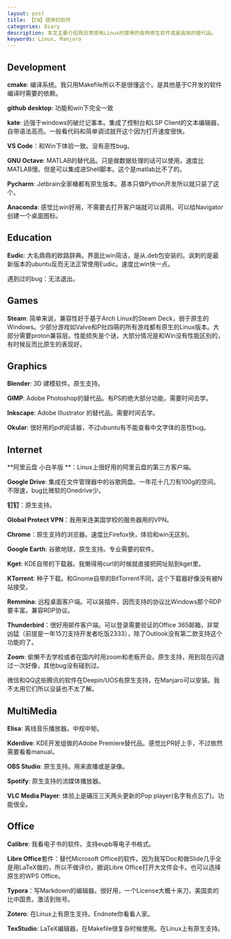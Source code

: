 ```yaml
---
layout: post
title: 【CN】使用的软件
categories: Diary
description: 本文主要介绍我日常使用Linux时使用的各种原生软件或是高效的替代品。
keywords: Linux, Manjaro
---
```


## Development

**cmake**: 编译系统。我只用Makefile所以不是很懂这个。是其他基于C开发的软件编译时需要的依赖。

**github desktop**: 功能和win下完全一致

**kate**: 远强于windows的破烂记事本。集成了控制台和LSP Client的文本编辑器，自带语法高亮。一般看代码和简单调试就开这个因为打开速度很快。

**VS Code**：和Win下体验一致。没有恶性bug。

**GNU Octave**: MATLAB的替代品。只是做数据处理的话可以使用。速度比MATLAB慢。但是可以集成进Shell脚本。这个是matlab比不了的。

**Pycharm**: Jetbrain全家桶都有原生版本。基本只做Python开发所以就只装了这个。

**Anaconda**: 感觉比win好用，不需要去打开客户端就可以调用。可以给Navigator创建一个桌面图标。

## Education

**Eudic**: 大名鼎鼎的欧路辞典。界面比win简洁，是从.deb包安装的。讽刺的是最新版本的ubuntu反而无法正常使用Eudic。速度比win快一点。

遇到过的bug：无法退出。

## Games

**Steam**: 简单来说，兼容性好于基于Arch Linux的Steam Deck，弱于原生的Windows。少部分游戏如Valve和P社四萌的所有游戏都有原生的Linux版本。大部分需要proton兼容层。性能损失是个谜，大部分情况是和Win没有性能区别的，有时候反而比原生的表现好。

## Graphics

**Blender**: 3D 建模软件。原生支持。

**GIMP**: Adobe Photoshop的替代品。有PS的绝大部分功能，需要时间去学。

**Inkscape**: Adobe Illustrator 的替代品。需要时间去学。

**Okular**: 很好用的pdf阅读器，不过ubuntu有不能查看中文字体的恶性bug。

## Internet

**阿里云盘 小白羊版 **：Linux上很好用的阿里云盘的第三方客户端。

**Google Drive**: 集成在文件管理器中的谷歌网盘。一年花十几刀有100g的空间。不限速，bug比微软的Onedrive少。

**钉钉**：原生支持。

**Global Protect VPN**：我用来连美国学校的服务器用的VPN。

**Chrome**：原生支持的浏览器。速度比Firefox快，体验和win无区别。

**Google Earth**: 谷歌地球，原生支持。专业需要的软件。

**Kget**: KDE自带的下载器。我懒得用curl的时候就直接把网址贴到kget里。

**KTorrent**: 种子下载。和Gnome自带的BitTorrent不同，这个下载器好像没有被N站接受。

**Remmina**: 远程桌面客户端。可以装插件，因而支持的协议比Windows那个RDP要丰富。兼容RDP协议。

**Thunderbird**：很好用邮件客户端。可以登录需要验证的Office 365邮箱，非常凶猛（前提是一年15刀支持开发者吃饭2333），除了Outlook没有第二款支持这个功能的了。

**Zoom**: 偷懒不去学校或者在国内时用zoom和老板开会。原生支持，用到现在闪退过一次好像，其他bug没有碰到过。

微信和QQ这些腾讯的软件在Deepin/UOS有原生支持，在Manjaro可以安装。我不太用它们所以没装也不太了解。

## MultiMedia

**Elisa**: 离线音乐播放器。中规中矩。

**Kdenlive**: KDE开发组做的Adobe Premiere替代品。感觉比PR好上手，不过依然需要看看manual。

**OBS Studio**: 原生支持。用来直播或是录像。

**Spotify**: 原生支持的流媒体播放器。

**VLC Media Player**: 体验上是碾压三天两头更新的Pop player(名字有点忘了)。功能很全。

## Office

**Calibre**: 我看电子书的软件。支持eupb等电子书格式。

**Libre Office**套件：替代Microsoft Office的软件。因为我写Doc和做Slide几乎全是用LaTeX做的，所以不做评价。据说Libre Office打开大文件会卡。也可以选择原生的WPS Office。

**Typora**：写Markdown的编辑器。很好用，一个License大概十来刀，美国卖的比中国贵。激活到账号。

**Zotero**: 在Linux上有原生支持。Endnote你看看人家。

**TexStudio**: LaTeX编辑器，在Makefile很复杂时候使用。在Linux上有原生支持。
